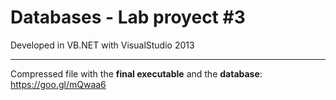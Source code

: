 # Databases - Lab proyect #3
Developed in VB.NET with VisualStudio 2013

***

Compressed file with the **final executable** and the **database**: https://goo.gl/mQwaa6
